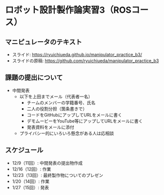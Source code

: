 # ロボット設計製作論実習3（ROSコース）

## マニピュレータのテキスト

<ul>
 	<li>スライド: <a href="https://ryuichiueda.github.io/manipulator_practice_b3/">https://ryuichiueda.github.io/manipulator_practice_b3/</a></li>
 	<li>スライドの原稿: <a href="https://github.com/ryuichiueda/manipulator_practice_b3">https://github.com/ryuichiueda/manipulator_practice_b3</a></li>
</ul>

## 課題の提出について

* 中間発表
    * 以下を上田までメール（代表者一名）
        * チームのメンバーの学籍番号、氏名
        * 二人の役割分担（箇条書きで）
        * コードをGitHubにアップしてURLをメールに書く
        * デモムービーをYouTube等にアップしてURLをメールに書く
        * 発表資料をメールに添付
    * プライバシー的にいろいろ懸念がある人は応相談

## スケジュール

* 12/9（11回）: 中間発表の提出物作成
* 12/16（12回）: 作業
* 12/23（13回）: 最終製作物についてのプレゼン
* 1/20（14回）: 作業
* 1/27（15回）: 発表
